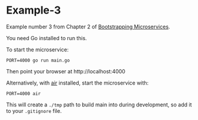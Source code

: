 # Example-3

Example number 3 from Chapter 2 of [Bootstrapping Microservices](https://www.bootstrapping-microservices.com).

You need Go installed to run this.

To start the microservice:

    PORT=4000 go run main.go

Then point your browser at http://localhost:4000

Alternatively, with [air](https://github.com/air-verse/air "air") installed, start the microservice with:

    PORT=4000 air

This will create a `./tmp` path to build main into during development, so add it to your `.gitignore` file.
